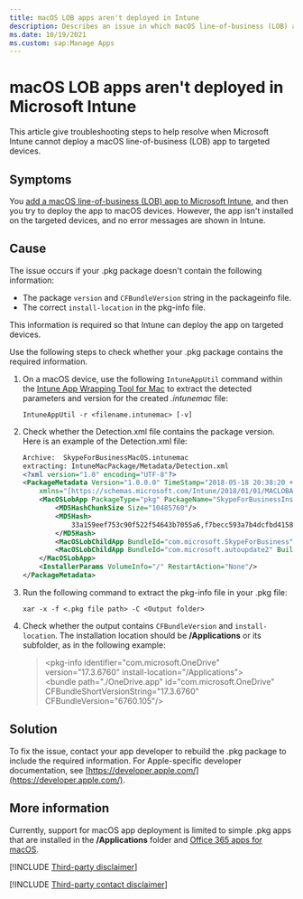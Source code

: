 ```yaml
---
title: macOS LOB apps aren't deployed in Intune
description: Describes an issue in which macOS line-of-business (LOB) apps aren't installed on targeted devices and no error messages are shown in Intune.
ms.date: 10/19/2021
ms.custom: sap:Manage Apps
---
```

# macOS LOB apps aren't deployed in Microsoft Intune

This article give troubleshooting steps to help resolve when Microsoft Intune cannot deploy a macOS line-of-business (LOB) app to targeted devices.

## Symptoms

You [add a macOS line-of-business (LOB) app to Microsoft Intune](/mem/intune/apps/lob-apps-macos), and then you try to deploy the app to macOS devices. However, the app isn't installed on the targeted devices, and no error messages are shown in Intune.

## Cause

The issue occurs if your .pkg package doesn't contain the following information:

- The package `version` and `CFBundleVersion` string in the packageinfo file.
- The correct `install-location` in the pkg-info file.

This information is required so that Intune can deploy the app on targeted devices.

Use the following steps to check whether your .pkg package contains the required information.

1. On a macOS device, use the following `IntuneAppUtil` command within the [Intune App Wrapping Tool for Mac](https://github.com/msintuneappsdk/intune-app-wrapping-tool-mac) to extract the detected parameters and version for the created *.intunemac* file:

    `IntuneAppUtil -r <filename.intunemac> [-v]`

2. Check whether the Detection.xml file contains the package version. Here is an example of the Detection.xml file:

    ```xml
    Archive:  SkypeForBusinessMacOS.intunemac
    extracting: IntuneMacPackage/Metadata/Detection.xml
    <?xml version="1.0" encoding="UTF-8"?>
    <PackageMetadata Version="1.0.0.0" TimeStamp="2018-05-18 20:38:20 +0000" MacOSX="10.13.4"
        xmlns="[https://schemas.microsoft.com/Intune/2018/01/01/MACLOBAPP](https://schemas.microsoft.com/Intune/2018/01/01/MACLOBAPP)">
        <MacOSLobApp PackageType="pkg" PackageName="SkypeForBusinessInstaller-16.17.0.65.pkg" BundleId="com.microsoft.package.Microsoft_AutoUpdate.app" BuildNumber="3.8.16112200">
            <MD5HashChunkSize Size="10485760"/>
            <MD5Hash>
                33a159eef753c90f522f54643b7055a6,f7becc593a7b4dcfbd41586789183211,aaa086b4eb85628356d2df1e7a81802b,445de9a759211d80eb548edaf081eb8e
            </MD5Hash>
            <MacOSLobChildApp BundleId="com.microsoft.SkypeForBusiness" BuildNumber="16.17.65"/>
            <MacOSLobChildApp BundleId="com.microsoft.autoupdate2" BuildNumber="3.8.1" VersionNumber="3.8.1"/>
        </MacOSLobApp>
        <InstallerParams VolumeInfo="/" RestartAction="None"/>
    </PackageMetadata>
    ```

3. Run the following command to extract the pkg-info file in your .pkg file:

    `xar -x -f <.pkg file path> -C <Output folder>`

4. Check whether the output contains `CFBundleVersion` and `install-location`. The installation location should be **/Applications** or its subfolder, as in the following example:

    > \<pkg-info identifier="com.microsoft.OneDrive" version="17.3.6760" install-location="/Applications">  
    > \<bundle path="./OneDrive.app" id="com.microsoft.OneDrive" CFBundleShortVersionString="17.3.6760" CFBundleVersion="6760.105"/>

## Solution

To fix the issue, contact your app developer to rebuild the .pkg package to include the required information. For Apple-specific developer documentation, see [https://developer.apple.com/](https://developer.apple.com/).

## More information

Currently, support for macOS app deployment is limited to simple .pkg apps that are installed in the **/Applications** folder and [Office 365 apps for macOS](/mem/intune/apps/apps-add-office365-macOS).

[!INCLUDE [Third-party disclaimer](../../includes/third-party-disclaimer.md)]

[!INCLUDE [Third-party contact disclaimer](../../includes/third-party-contact-disclaimer.md)]
